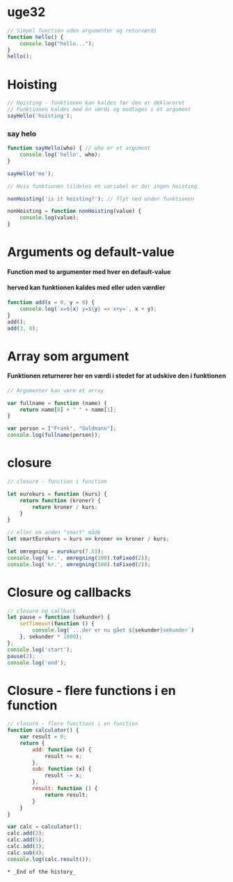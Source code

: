 # uge32
``` javascript
// Simpel function uden argumenter og returværdi
function hello() {
    console.log("hello...");
}
hello(); 
```
# Hoisting
``` javascript
// Hoisting - funktionen kan kaldes før den er deklareret
// Funktionen kaldes med én værdi og modtages i ét argument
sayHello('hoisting');
```
### say helo
``` javascript
function sayHello(who) { // who er et argument
    console.log('hello', who);
}

sayHello('me');

// Hvis funktionen tildeles en variabel er der ingen hoisting

nonHoisting('is it hoisting?'); // flyt ned under funktionen

nonHoisting = function nonHoisting(value) {
    console.log(value);
}
```
# Arguments og default-value
#### Function med to argumenter med hver en default-value
#### herved kan funktionen kaldes med eller uden værdier
``` javascript
function add(x = 0, y = 0) {
    console.log(`x=${x} y=${y} => x+y=`, x + y);
}
add();
add(3, 8);

```
# Array som argument
#### Funktionen returnerer her en værdi i stedet for at udskive den i funktionen
``` javascript
// Argumenter kan være et array

var fullname = function (name) {
    return name[0] + " " + name[1];
}

var person = ["Frank", "Goldmann"];
console.log(fullname(person));

```
# closure
``` javascript
// closure - function i function

let eurokurs = function (kurs) {
    return function (kroner) {
        return kroner / kurs;
    }
}

// eller en anden "smart" måde
let smartEurokurs = kurs => kroner => kroner / kurs;

let omregning = eurokurs(7.51);
console.log('kr.', omregning(100).toFixed(2));
console.log('kr.', omregning(500).toFixed(2));

```
# Closure og callbacks
``` javascript
// closure og callback
let pause = function (sekunder) {
    setTimeout(function () {
        console.log(`...der er nu gået ${sekunder}sekunder`)
    }, sekunder * 1000);
};
console.log('start');
pause(2);
console.log('end');

```
# Closure - flere functions i en function
``` javascript
// closure - flere functions i en function
function calculator() {
    var result = 0;
    return {
        add: function (x) {
            result += x;
        },
        sub: function (x) {
            result -= x;
        },
        result: function () {
            return result;
        }
    }
}

var calc = calculator();
calc.add(2);
calc.add(5);
calc.add(3);
calc.sub(4);
console.log(calc.result());
```
`* _End of the history_`
